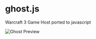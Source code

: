 # ghost.js
Warcraft 3 Game Host ported to javascript

![Ghost Preview](https://i.imgur.com/k5OkhpQ.png)
